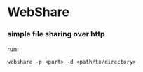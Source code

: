 # WebShare
### simple file sharing over http

run:
```azure
webshare -p <port> -d <path/to/directory>
```